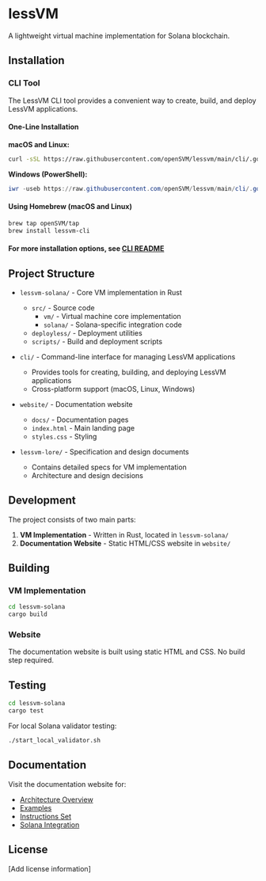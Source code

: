 # lessVM

A lightweight virtual machine implementation for Solana blockchain.

## Installation

### CLI Tool

The LessVM CLI tool provides a convenient way to create, build, and deploy LessVM applications.

#### One-Line Installation

**macOS and Linux:**
```bash
curl -sSL https://raw.githubusercontent.com/openSVM/lessvm/main/cli/.goreleaser.install.sh | bash
```

**Windows (PowerShell):**
```powershell
iwr -useb https://raw.githubusercontent.com/openSVM/lessvm/main/cli/.goreleaser.install.ps1 | iex
```

#### Using Homebrew (macOS and Linux)

```bash
brew tap openSVM/tap
brew install lessvm-cli
```

#### For more installation options, see [CLI README](cli/README.md)

## Project Structure

- `lessvm-solana/` - Core VM implementation in Rust
  - `src/` - Source code
    - `vm/` - Virtual machine core implementation
    - `solana/` - Solana-specific integration code
  - `deployless/` - Deployment utilities
  - `scripts/` - Build and deployment scripts

- `cli/` - Command-line interface for managing LessVM applications
  - Provides tools for creating, building, and deploying LessVM applications
  - Cross-platform support (macOS, Linux, Windows)

- `website/` - Documentation website
  - `docs/` - Documentation pages
  - `index.html` - Main landing page
  - `styles.css` - Styling

- `lessvm-lore/` - Specification and design documents
  - Contains detailed specs for VM implementation
  - Architecture and design decisions

## Development

The project consists of two main parts:

1. **VM Implementation** - Written in Rust, located in `lessvm-solana/`
2. **Documentation Website** - Static HTML/CSS website in `website/`

## Building

### VM Implementation
```bash
cd lessvm-solana
cargo build
```

### Website
The documentation website is built using static HTML and CSS. No build step required.

## Testing

```bash
cd lessvm-solana
cargo test
```

For local Solana validator testing:
```bash
./start_local_validator.sh
```

## Documentation

Visit the documentation website for:
- [Architecture Overview](website/docs/architecture.html)
- [Examples](website/docs/examples.html)
- [Instructions Set](website/docs/instructions.html)
- [Solana Integration](website/docs/solana.html)

## License

[Add license information]

